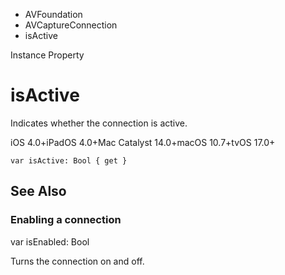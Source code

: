 

- AVFoundation
- AVCaptureConnection
-  isActive 

Instance Property

# isActive

Indicates whether the connection is active.

iOS 4.0+iPadOS 4.0+Mac Catalyst 14.0+macOS 10.7+tvOS 17.0+

``` source
var isActive: Bool { get }
```

## See Also

### Enabling a connection

var isEnabled: Bool

Turns the connection on and off.

